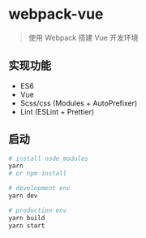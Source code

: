 # webpack-vue

> 使用 Webpack 搭建 Vue 开发环境

## 实现功能

- ES6
- Vue
- Scss/css (Modules + AutoPrefixer)
- Lint (ESLint + Prettier)

## 启动

```bash
# install node_modules
yarn
# or npm install

# development env
yarn dev

# production env
yarn build
yarn start
```
